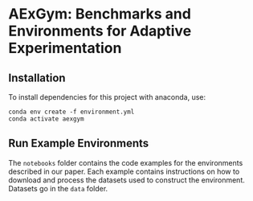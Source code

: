 # AExGym: Benchmarks and Environments for Adaptive Experimentation 

## Installation 

To install dependencies for this project with anaconda, use: 
```
conda env create -f environment.yml
conda activate aexgym
```

## Run Example Environments 

The `notebooks` folder contains the code examples for the environments 
described in our paper. Each example contains instructions on how to download 
and process the datasets used to construct the environment. Datasets go 
in the `data` folder. 

